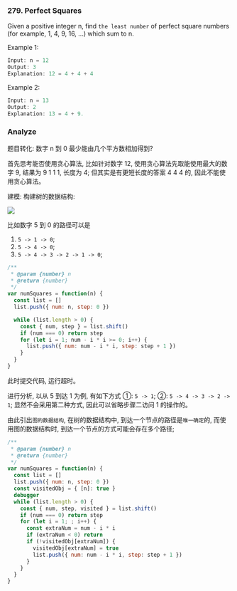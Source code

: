 ### 279. Perfect Squares

Given a positive integer n, find `the least number` of perfect square numbers (for example, 1, 4, 9, 16, ...) which sum to n.

Example 1:

```js
Input: n = 12
Output: 3
Explanation: 12 = 4 + 4 + 4
```

Example 2:

```js
Input: n = 13
Output: 2
Explanation: 13 = 4 + 9.
```

### Analyze

题目转化: 数字 n 到 0 最少能由几个平方数相加得到?

首先思考能否使用贪心算法, 比如针对数字 12, 使用贪心算法先取能使用最大的数字 9, 结果为 9 1 1 1, 长度为 4; 但其实是有更短长度的答案 4 4 4 的, 因此不能使用贪心算法。

建模: 构建树的数据结构:

![](http://with.muyunyun.cn/1ec5a5a75516e0ae7fa96c9c9a74bd79.jpg)

比如数字 5 到 0 的路径可以是

1. `5 -> 1 -> 0`;
2. `5 -> 4 -> 0`;
3. `5 -> 4 -> 3 -> 2 -> 1 -> 0`;

```js
/**
 * @param {number} n
 * @return {number}
 */
var numSquares = function(n) {
  const list = []
  list.push({ num: n, step: 0 })

  while (list.length > 0) {
    const { num, step } = list.shift()
    if (num === 0) return step
    for (let i = 1; num - i * i >= 0; i++) {
      list.push({ num: num - i * i, step: step + 1 })
    }
  }
}
```

此时提交代码, 运行超时。

进行分析, 以从 5 到达 1 为例, 有如下方式 ①: `5 -> 1`; ②: `5 -> 4 -> 3 -> 2 -> 1`; 显然不会采用第二种方式, 因此可以省略步骤二访问 1 的操作的。

由此引出`图的数据结构`, 在树的数据结构中, 到达一个节点的路径是`唯一确定`的, 而使用图的数据结构时, 到达一个节点的方式可能会存在多个路径;

```js
/**
 * @param {number} n
 * @return {number}
 */
var numSquares = function(n) {
  const list = []
  list.push({ num: n, step: 0 })
  const visitedObj = { [n]: true }
  debugger
  while (list.length > 0) {
    const { num, step, visited } = list.shift()
    if (num === 0) return step
    for (let i = 1; ; i++) {
      const extraNum = num - i * i
      if (extraNum < 0) return
      if (!visitedObj[extraNum]) {
        visitedObj[extraNum] = true
        list.push({ num: num - i * i, step: step + 1 })
      }
    }
  }
}
```
